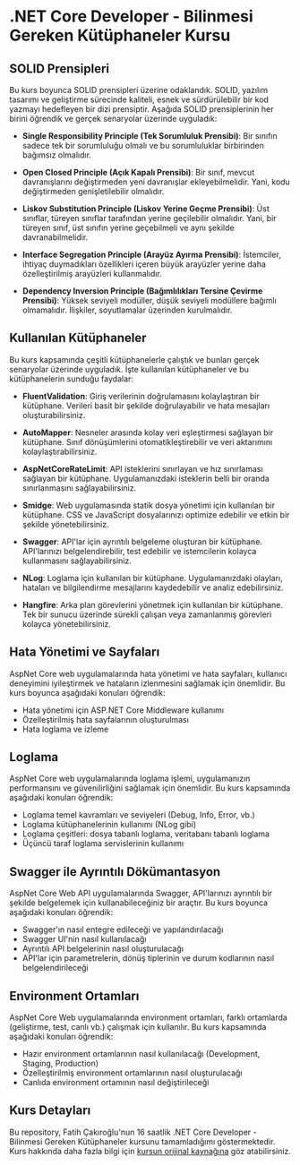 # .NET Core Developer - Bilinmesi Gereken Kütüphaneler Kursu

## SOLID Prensipleri

Bu kurs boyunca SOLID prensipleri üzerine odaklandık. SOLID, yazılım tasarımı ve geliştirme sürecinde kaliteli, esnek ve sürdürülebilir bir kod yazmayı hedefleyen bir dizi prensiptir. Aşağıda SOLID prensiplerinin her birini öğrendik ve gerçek senaryolar üzerinde uyguladık:

- **Single Responsibility Principle (Tek Sorumluluk Prensibi)**: Bir sınıfın sadece tek bir sorumluluğu olmalı ve bu sorumluluklar birbirinden bağımsız olmalıdır.

- **Open Closed Principle (Açık Kapalı Prensibi)**: Bir sınıf, mevcut davranışlarını değiştirmeden yeni davranışlar ekleyebilmelidir. Yani, kodu değiştirmeden genişletilebilir olmalıdır.

- **Liskov Substitution Principle (Liskov Yerine Geçme Prensibi)**: Üst sınıflar, türeyen sınıflar tarafından yerine geçilebilir olmalıdır. Yani, bir türeyen sınıf, üst sınıfın yerine geçebilmeli ve aynı şekilde davranabilmelidir.

- **Interface Segregation Principle (Arayüz Ayırma Prensibi)**: İstemciler, ihtiyaç duymadıkları özellikleri içeren büyük arayüzler yerine daha özelleştirilmiş arayüzleri kullanmalıdır.

- **Dependency Inversion Principle (Bağımlılıkları Tersine Çevirme Prensibi)**: Yüksek seviyeli modüller, düşük seviyeli modüllere bağımlı olmamalıdır. İlişkiler, soyutlamalar üzerinden kurulmalıdır.

## Kullanılan Kütüphaneler

Bu kurs kapsamında çeşitli kütüphanelerle çalıştık ve bunları gerçek senaryolar üzerinde uyguladık. İşte kullanılan kütüphaneler ve bu kütüphanelerin sunduğu faydalar:

- **FluentValidation**: Giriş verilerinin doğrulamasını kolaylaştıran bir kütüphane. Verileri basit bir şekilde doğrulayabilir ve hata mesajları oluşturabilirsiniz.

- **AutoMapper**: Nesneler arasında kolay veri eşleştirmesi sağlayan bir kütüphane. Sınıf dönüşümlerini otomatikleştirebilir ve veri aktarımını kolaylaştırabilirsiniz.

- **AspNetCoreRateLimit**: API isteklerini sınırlayan ve hız sınırlaması sağlayan bir kütüphane. Uygulamanızdaki isteklerin belli bir oranda sınırlanmasını sağlayabilirsiniz.

- **Smidge**: Web uygulamasında statik dosya yönetimi için kullanılan bir kütüphane. CSS ve JavaScript dosyalarınızı optimize edebilir ve etkin bir şekilde yönetebilirsiniz.

- **Swagger**: API'lar için ayrıntılı belgeleme oluşturan bir kütüphane. API'larınızı belgelendirebilir, test edebilir ve istemcilerin kolayca kullanmasını sağlayabilirsiniz.

- **NLog**: Loglama için kullanılan bir kütüphane. Uygulamanızdaki olayları, hataları ve bilgilendirme mesajlarını kaydedebilir ve analiz edebilirsiniz.

- **Hangfire**: Arka plan görevlerini yönetmek için kullanılan bir kütüphane. Tek bir sunucu üzerinde sürekli çalışan veya zamanlanmış görevleri kolayca yönetebilirsiniz.

## Hata Yönetimi ve Sayfaları

AspNet Core web uygulamalarında hata yönetimi ve hata sayfaları, kullanıcı deneyimini iyileştirmek ve hataların izlenmesini sağlamak için önemlidir. Bu kurs boyunca aşağıdaki konuları öğrendik:

- Hata yönetimi için ASP.NET Core Middleware kullanımı
- Özelleştirilmiş hata sayfalarının oluşturulması
- Hata loglama ve izleme

## Loglama

AspNet Core web uygulamalarında loglama işlemi, uygulamanızın performansını ve güvenilirliğini sağlamak için önemlidir. Bu kurs kapsamında aşağıdaki konuları öğrendik:

- Loglama temel kavramları ve seviyeleri (Debug, Info, Error, vb.)
- Loglama kütüphanelerinin kullanımı (NLog gibi)
- Loglama çeşitleri: dosya tabanlı loglama, veritabanı tabanlı loglama
- Üçüncü taraf loglama servislerinin kullanımı

## Swagger ile Ayrıntılı Dökümantasyon

AspNet Core Web API uygulamalarında Swagger, API'larınızı ayrıntılı bir şekilde belgelemek için kullanabileceğiniz bir araçtır. Bu kurs boyunca aşağıdaki konuları öğrendik:

- Swagger'ın nasıl entegre edileceği ve yapılandırılacağı
- Swagger UI'nin nasıl kullanılacağı
- Ayrıntılı API belgelerinin nasıl oluşturulacağı
- API'lar için parametrelerin, dönüş tiplerinin ve durum kodlarının nasıl belgelendirileceği

## Environment Ortamları

AspNet Core Web uygulamalarında environment ortamları, farklı ortamlarda (geliştirme, test, canlı vb.) çalışmak için kullanılır. Bu kurs kapsamında aşağıdaki konuları öğrendik:

- Hazır environment ortamlarının nasıl kullanılacağı (Development, Staging, Production)
- Özelleştirilmiş environment ortamlarının nasıl oluşturulacağı
- Canlıda environment ortamının nasıl değiştirileceği

## Kurs Detayları

Bu repository, Fatih Çakıroğlu'nun 16 saatlik .NET Core Developer - Bilinmesi Gereken Kütüphaneler kursunu tamamladığımı göstermektedir. Kurs hakkında daha fazla bilgi için [kursun orijinal kaynağına](https://www.udemy.com/course/net-core-developer-bilmesi-gereken-kutuphaneler-konular/) göz atabilirsiniz.
